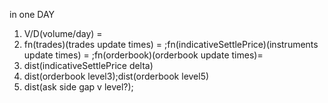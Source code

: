 in one DAY
1. V/D(volume/day)  =
2. fn(trades)(trades update times) = ;fn(indicativeSettlePrice)(instruments update times) = ;fn(orderbook)(orderbook update times)=
3. dist(indicativeSettlePrice delta)
4. dist(orderbook level3);dist(orderbook level5)
5. dist(ask side gap v level?);
